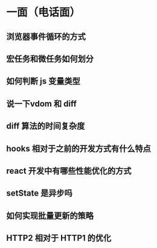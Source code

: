 # 一面（电话面）

## 浏览器事件循环的方式

## 宏任务和微任务如何划分

## 如何判断 js 变量类型

## 说一下vdom 和 diff

## diff 算法的时间复杂度

## hooks 相对于之前的开发方式有什么特点

## react 开发中有哪些性能优化的方式

## setState 是异步吗

## 如何实现批量更新的策略

## HTTP2 相对于 HTTP1 的优化

